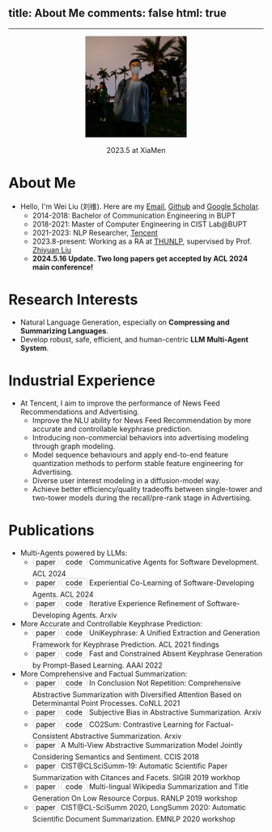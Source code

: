 ﻿title: About Me
comments: false
html: true
---
***

<style>
    .bc {
        display: inline-block;
        padding: 0px 5px;
        font-size: 14px;
        text-align: center;
        width: 40px; /* 固定按钮宽度为150像素 */
        text-decoration: none;
        background-color: #FFFFFF; /* Apple-style blue color */
        color: black;
        margin-bottom: 5px; /* 调整按钮之间的下外边距 */
        border-radius: 8px; /* Slight border radius for a softer look */
        border: 1px solid #CCCCCC; /* Border color same as background color */
        transition: background-color 0.3s ease; /* Smooth transition on hover */
    }

    .bc:hover {
        background-color: #999999; /* Darker blue color on hover */
        color: white;
        border: 1px solid transparent; /* 将边框颜色设置为透明 */
    }
    .bp {
        display: inline-block;
        padding: 0px 5px;
        font-size: 14px;
        width: 40px; /* 固定按钮宽度为150像素 */
        text-align: center;
        text-decoration: none;
        margin-bottom: 5px; /* 调整按钮之间的下外边距 */
        background-color: #FFFFFF; /* Apple-style blue color */
        color: black;
        border-radius: 8px; /* Slight border radius for a softer look */
        border: 1px solid #CCCCCC; /* Border color same as background color */
        transition: background-color 0.3s ease; /* Smooth transition on hover */
    }

    .bp:hover {
        background-color: #6699FF; /* Darker blue color on hover */
        color: white;
        border: 1px solid transparent; /* 将边框颜色设置为透明 */
    }
</style>



<p align="center">
  <img src="/img/avatar.jpg" alt="Your Image Description" width="200" height="200">
</p>
<center>2023.5 at XiaMen</center>

# About Me
-   Hello, I'm Wei Liu (刘维). Here are my [Email](mailto:thinkwee2767@gmail.com), [Github](https://github.com/thinkwee) and [Google Scholar](https://scholar.google.com/citations?view_op=list_works&hl=en&user=QvW2leIAAAAJ).
    -   2014-2018: Bachelor of Communication Engineering in BUPT
    -   2018-2021: Master of Computer Engineering in CIST Lab@BUPT
    -   2021-2023: NLP Researcher, [Tencent](https://www.tencent.com/en-us/about.html)
    -   2023.8-present: Working as a RA at [THUNLP](https://nlp.csai.tsinghua.edu.cn/), supervised by Prof. [Zhiyuan Liu](http://nlp.csai.tsinghua.edu.cn/~lzy/)
    -   **2024.5.16 Update. Two long papers get accepted by ACL 2024 main conference!**

# Research Interests
-   Natural Language Generation, especially on **Compressing and Summarizing Languages**. 
-   Develop robust, safe, efficient, and human-centric **LLM Multi-Agent System**.

# Industrial Experience
-   At Tencent, I aim to improve the performance of News Feed Recommendations and Advertising.
    -   Improve the NLU ability for News Feed Recommendation by more accurate and controllable keyphrase prediction.
    -   Introducing non-commercial behaviors into advertising modeling through graph modeling.
    -   Model sequence behaviours and apply end-to-end feature quantization methods to perform stable feature engineering for Advertising.
    -   Diverse user interest modeling in a diffusion-model way.
    -   Achieve better efficiency/quality tradeoffs between single-tower and two-tower models during the recall/pre-rank stage in Advertising.

# Publications
-   Multi-Agents powered by LLMs:
    -   <a href="https://arxiv.org/abs/2307.07924" class="bp">paper</a></td> <a href="https://github.com/OpenBMB/ChatDev" class="bc">code</a> Communicative Agents for Software Development. ACL 2024
    -   <a href="https://arxiv.org/abs/2312.17025" class="bp">paper</a></td> <a href="https://github.com/OpenBMB/ChatDev" class="bc">code</a> Experiential Co-Learning of Software-Developing Agents. ACL 2024
    -   <a href="https://arxiv.org/pdf/2405.04219" class="bp">paper</a></td> <a href="https://github.com/OpenBMB/ChatDev" class="bc">code</a> Iterative Experience Refinement of Software-Developing Agents. Arxiv
-   More Accurate and Controllable Keyphrase Prediction: 
    -   <a href="https://arxiv.org/pdf/2106.04847.pdf" class="bp">paper</a> <a href="https://github.com/thinkwee/UniKeyphrase" class="bc">code</a> UniKeyphrase: A Unified Extraction and Generation Framework for Keyphrase Prediction. ACL 2021 findings
    -   <a href="https://ojs.aaai.org/index.php/AAAI/article/download/21402/version/19689/21151" class="bp">paper</a> <a href="https://github.com/m1594730237/FastAndConstrainedKeyphrase" class="bc">code</a> Fast and Constrained Absent Keyphrase Generation by Prompt-Based Learning. AAAI 2022
-   More Comprehensive and Factual Summarization: 
    -   <a href="https://www.aclweb.org/anthology/K19-1077/" class="bp">paper</a> <a href="https://github.com/thinkwee/DPP_CNN_Summarization" class="bc">code</a> In Conclusion Not Repetition: Comprehensive Abstractive Summarization with Diversified Attention Based on Determinantal Point Processes. CoNLL 2021
    -   <a href="https://arxiv.org/pdf/2106.10084.pdf" class="bp">paper</a> <a href="https://github.com/thinkwee/SubjectiveBiasABS" class="bc">code</a> Subjective Bias in Abstractive Summarization. Arxiv
    -   <a href="https://arxiv.org/pdf/2112.01147.pdf" class="bp">paper</a> <a href="https://github.com/thinkwee/co2sum" class="bc">code</a> CO2Sum: Contrastive Learning for Factual-Consistent Abstractive Summarization. Arxiv
    -   <a href="https://www.researchgate.net/publication/332432404_A_Multi-View_Abstractive_Summarization_Model_Jointly_Considering_Semantics_and_Sentiment" class="bp">paper</a> A Multi-View Abstractive Summarization Model Jointly Considering Semantics and Sentiment. CCIS 2018 
    - <a href="http://ceur-ws.org/Vol-2414/paper20.pdf" class="bp">paper</a> CIST@CLSciSumm-19: Automatic Scientific Paper Summarization with Citances and Facets. SIGIR 2019 workhop
    - <a href="https://www.aclweb.org/anthology/W19-8904.pdf" class="bp">paper</a> <a href="https://github.com/thinkwee/multiling2019_wiki" class="bc">code</a> Multi-lingual Wikipedia Summarization and Title Generation On Low Resource Corpus. RANLP 2019 workshop
    -  <a href="https://www.aclweb.org/anthology/2020.sdp-1.25.pdf" class="bp">paper</a> CIST@CL-SciSumm 2020, LongSumm 2020: Automatic Scientific Document Summarization. EMNLP 2020 workshop
